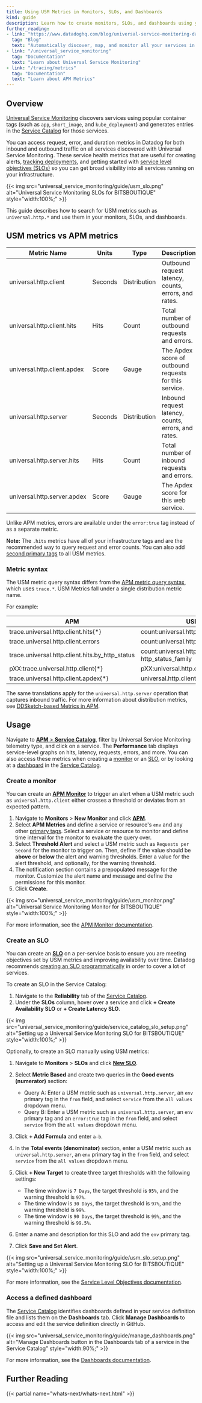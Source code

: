 ```yaml
---
title: Using USM Metrics in Monitors, SLOs, and Dashboards
kind: guide
description: Learn how to create monitors, SLOs, and dashboards using your USM metrics.
further_reading:
- link: "https://www.datadoghq.com/blog/universal-service-monitoring-datadog/"
  tag: "Blog"
  text: "Automatically discover, map, and monitor all your services in seconds with Universal Service Monitoring"
- link: "/universal_service_monitoring"
  tag: "Documentation"
  text: "Learn about Universal Service Monitoring"
- link: "/tracing/metrics"
  tag: "Documentation"
  text: "Learn about APM Metrics"
---
```


## Overview

[Universal Service Monitoring][1] discovers services using popular container tags (such as `app`, `short_image`, and `kube_deployment`) and generates entries in the [Service Catalog][2] for those services. 

You can access request, error, and duration metrics in Datadog for both inbound and outbound traffic on all services discovered with Universal Service Monitoring. These service health metrics that are useful for creating alerts, [tracking deployments][11], and getting started with [service level objectives (SLOs)][3] so you can get broad visibility into all services running on your infrastructure. 

{{< img src="universal_service_monitoring/guide/usm_slo.png" alt="Universal Service Monitoring SLOs for BITSBOUTIQUE" style="width:100%;" >}}

This guide describes how to search for USM metrics such as `universal.http.*` and use them in your monitors, SLOs, and dashboards.

## USM metrics vs APM metrics

| Metric Name                 | Units   | Type         | Description                                       |
|-----------------------------|---------|--------------|---------------------------------------------------|
| universal.http.client       | Seconds | Distribution | Outbound request latency, counts, errors, and rates.                |
| universal.http.client.hits  | Hits    | Count        | Total number of outbound requests and errors.                |
| universal.http.client.apdex | Score   | Gauge        | The Apdex score of outbound requests for this service.                |
| universal.http.server       | Seconds | Distribution | Inbound request latency, counts, errors, and rates.  |
| universal.http.server.hits  | Hits    | Count        | Total number of inbound requests and errors.                 |
| universal.http.server.apdex | Score   | Gauge        | The Apdex score for this web service.             |

Unlike APM metrics, errors are available under the `error:true` tag instead of as a separate metric.

**Note:** The `.hits` metrics have all of your infrastructure tags and are the recommended way to query request and error counts. You can also add [second primary tags][16] to all USM metrics.

### Metric syntax

The USM metric query syntax differs from the [APM metric query syntax][4], which uses `trace.*`. USM Metrics fall under a single distribution metric name. 

For example:

| APM                                             | USM                                                  |
|-------------------------------------------------|------------------------------------------------------|
| trace.universal.http.client.hits{*}             | count:universal.http.client{*}                       |
| trace.universal.http.client.errors              | count:universal.http.client{error:true}              |
| trace.universal.http.client.hits.by_http_status | count:universal.http.client{*} by http_status_family |
| pXX:trace.universal.http.client{*}              | pXX:universal.http.client{*}                         |
| trace.universal.http.client.apdex{*}            | universal.http.client.apdex{*}                       |

The same translations apply for the `universal.http.server` operation that captures inbound traffic. For more information about distribution metrics, see [DDSketch-based Metrics in APM][12].

## Usage

Navigate to [**APM** > **Service Catalog**][5], filter by Universal Service Monitoring telemetry type, and click on a service. The **Performance** tab displays service-level graphs on hits, latency, requests, errors, and more. You can also access these metrics when creating a [monitor](#create-a-monitor) or an [SLO](#create-an-slo), or by looking at a [dashboard](#access-a-defined-dashboard) in the [Service Catalog][2].

### Create a monitor

You can create an [**APM Monitor**][8] to trigger an alert when a USM metric such as `universal.http.client` either crosses a threshold or deviates from an expected pattern.

1. Navigate to **Monitors** > **New Monitor** and click [**APM**][13].
2. Select **APM Metrics** and define a service or resource's `env` and any other [primary tags][14]. Select a service or resource to monitor and define time interval for the monitor to evaluate the query over. 
3. Select **Threshold Alert** and select a USM metric such as `Requests per Second` for the monitor to trigger on. Then, define if the value should be **above** or **below** the alert and warning thresholds. Enter a value for the alert threshold, and optionally, for the warning threshold.
4. The notification section contains a prepopulated message for the monitor. Customize the alert name and message and define the permissions for this monitor.
5. Click **Create**.

{{< img src="universal_service_monitoring/guide/usm_monitor.png" alt="Universal Service Monitoring Monitor for BITSBOUTIQUE" style="width:100%;" >}}

For more information, see the [APM Monitor documentation][6].

### Create an SLO

You can create an [**SLO**][10] on a per-service basis to ensure you are meeting objectives set by USM metrics and improving availability over time. Datadog recommends [creating an SLO programmatically][9] in order to cover a lot of services. 

To create an SLO in the Service Catalog:

1. Navigate to the **Reliability** tab of the [Service Catalog][5].
2. Under the **SLOs** column, hover over a service and click **+ Create Availability SLO** or **+ Create Latency SLO**.

{{< img src="universal_service_monitoring/guide/service_catalog_slo_setup.png" alt="Setting up a Universal Service Monitoring SLO for BITSBOUTIQUE" style="width:100%;" >}}

Optionally, to create an SLO manually using USM metrics:

1. Navigate to **Monitors** > **SLOs** and click [**New SLO**][15].
2. Select **Metric Based** and create two queries in the **Good events (numerator)** section:
   
   * Query A: Enter a USM metric such as `universal.http.server`, an `env` primary tag in the `from` field, and select `service` from the `all values` dropdown menu. 
   * Query B: Enter a USM metric such as `universal.http.server`, an `env` primary tag and an `error:true` tag in the `from` field, and select `service` from the `all values` dropdown menu. 

3. Click **+ Add Formula** and enter `a-b`.
4. In the **Total events (denominator)** section, enter a USM metric such as `universal.http.server`, an `env` primary tag in the `from` field, and select `service` from the `all values` dropdown menu.
5. Click **+ New Target** to create three target thresholds with the following settings:

   * The time window is `7 Days`, the target threshold is `95%`, and the warning threshold is `97%`.
   * The time window is `30 Days`, the target threshold is `97%`, and the warning threshold is `99%`.
   * The time window is `90 Days`, the target threshold is `99%`, and the warning threshold is `99.5%`.

6. Enter a name and description for this SLO and add the `env` primary tag.
7. Click **Save and Set Alert**.

{{< img src="universal_service_monitoring/guide/usm_slo_setup.png" alt="Setting up a Universal Service Monitoring SLO for BITSBOUTIQUE" style="width:100%;" >}}

For more information, see the [Service Level Objectives documentation][10].

### Access a defined dashboard

The [Service Catalog][2] identifies dashboards defined in your service definition file and lists them on the **Dashboards** tab. Click **Manage Dashboards** to access and edit the service definition directly in GitHub. 

{{< img src="universal_service_monitoring/guide/manage_dashboards.png" alt="Manage Dashboards button in the Dashboards tab of a service in the Service Catalog" style="width:90%;" >}}

For more information, see the [Dashboards documentation][7].

## Further Reading

{{< partial name="whats-next/whats-next.html" >}}

[1]: /universal_service_monitoring
[2]: /tracing/service_catalog
[3]: /monitors/service_level_objectives
[4]: /tracing/metrics/metrics_namespace
[5]: https://app.datadoghq.com/services
[6]: /monitors/create/types/apm
[7]: /dashboards
[8]: https://app.datadoghq.com/monitors/create/apm
[9]: /api/latest/service-level-objectives/
[10]: https://app.datadoghq.com/slo/new
[11]: /tracing/services/deployment_tracking/
[12]: /tracing/guide/ddsketch_trace_metrics/
[13]: https://app.datadoghq.com/monitors/create/apm
[14]: /metrics/advanced-filtering/
[15]: https://app.datadoghq.com/slo/new
[16]: /tracing/guide/setting_primary_tags_to_scope/?tab=helm#add-a-second-primary-tag-in-datadog
